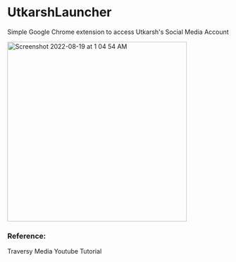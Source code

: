 # UtkarshLauncher
Simple Google Chrome extension to access Utkarsh's Social Media Account

<img width="407" alt="Screenshot 2022-08-19 at 1 04 54 AM" src="https://user-images.githubusercontent.com/107430204/185479945-30df5dd4-fcdb-447e-9f29-37b61d0d23c8.png">

### Reference: 
Traversy Media Youtube Tutorial
